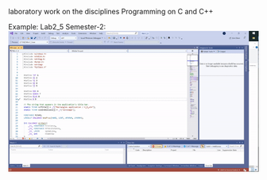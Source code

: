 laboratory work on the disciplines Programming on C and C++

Example: Lab2_5 Semester-2:   
![Lab2_5 Semester-2](semester2-C5_2.gif)

